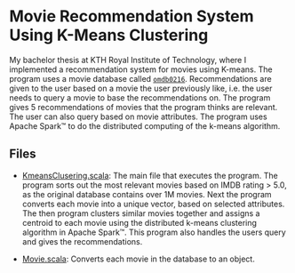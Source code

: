 # Movie Recommendation System Using K-Means Clustering

My bachelor thesis at KTH Royal Institute of Technology, where I implemented a recommendation system for movies using K-means. The program uses a movie database called [`omdb0216`](http://www.omdbapi.com/). Recommendations are given to the user based on a movie the user previously like, i.e. the user needs to query a movie to base the recommendations on. The program gives 5 recommendations of movies that the program thinks are relevant. The user can also query based on movie attributes.  The program uses Apache Spark&trade; to do the distributed computing of the k-means algorithm.

## Files 
- [KmeansClusering.scala](src/org/BachelorThesis/KmeansClusering.scala): The main file that executes the program. The program sorts out the most relevant movies based on IMDB rating > 5.0, as the original database contains over 1M movies. Next the program converts each movie into a unique vector, based on selected attributes. The then program clusters similar movies together and assigns a centroid to each movie using the distributed k-means clustering algorithm in
Apache Spark&trade;. This program also handles the users query and gives the recommendations.

- [Movie.scala](src/org/BachelorThesis/Movie.scala): Converts each movie in the database to an object.